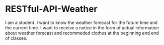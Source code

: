 # RESTful-API-Weather

I am a student. I want to know the weather forecast for the future time and the current time. I want to receive a notice in the form of actual information about weather forecast and recommeded clothes at the beginning and end of classes.
